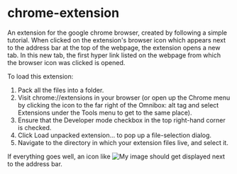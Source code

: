 # chrome-extension
An extension for the google chrome browser, created by following a simple tutorial. When clicked on the extension's browser icon which appears next to the address bar at the top of the webpage, the extension opens a new tab. In this new tab, the first hyper link listed on the webpage from which the browser icon was clicked is opened. 

To load this extension:

1. Pack all the files into a folder.
2. Visit chrome://extensions in your browser (or open up the Chrome menu by clicking the icon to the far right of the Omnibox:      alt tag and select Extensions under the Tools menu to get to the same place).
3. Ensure that the Developer mode checkbox in the top right-hand corner is checked.
4. Click Load unpacked extension… to pop up a file-selection dialog.
5. Navigate to the directory in which your extension files live, and select it.

If everything goes well, an icon like ![My image](https://developer.chrome.com/extensions/examples/tutorials/getstarted/icon.png) should get displayed next to the address bar.

